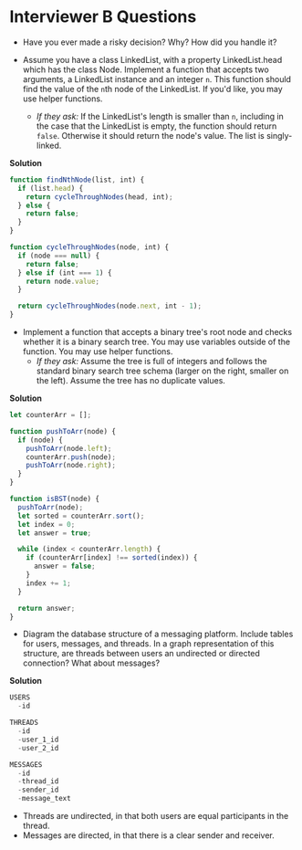 # Interviewer B Questions

* Have you ever made a risky decision? Why? How did you handle it?

* Assume you have a class LinkedList, with a property LinkedList.head which has the class Node. Implement a function that accepts two arguments, a LinkedList instance and an integer `n`. This function should find the value of the `n`th node of the LinkedList. If you'd like, you may use helper functions.
  * *If they ask:* If the LinkedList's length is smaller than `n`, including in the case that the LinkedList is empty, the function should return `false`. Otherwise it should return the node's value. The list is singly-linked.

**Solution**

```js
function findNthNode(list, int) {
  if (list.head) {
    return cycleThroughNodes(head, int);
  } else {
    return false;
  }
}

function cycleThroughNodes(node, int) {
  if (node === null) {
    return false;
  } else if (int === 1) {
    return node.value;
  }

  return cycleThroughNodes(node.next, int - 1);
}
```

* Implement a function that accepts a binary tree's root node and checks whether it is a binary search tree. You may use variables outside of the function. You may use helper functions.
  * *If they ask:* Assume the tree is full of integers and follows the standard binary search tree schema (larger on the right, smaller on the left). Assume the tree has no duplicate values.

**Solution**
```js
let counterArr = [];

function pushToArr(node) {
  if (node) {
    pushToArr(node.left);
    counterArr.push(node);
    pushToArr(node.right);
  }
}

function isBST(node) {
  pushToArr(node);
  let sorted = counterArr.sort();
  let index = 0;
  let answer = true;

  while (index < counterArr.length) {
    if (counterArr[index] !== sorted(index)) {
      answer = false;
    }
    index += 1;
  }

  return answer;
}
```

* Diagram the database structure of a messaging platform. Include tables for users, messages, and threads. In a graph representation of this structure, are threads between users an undirected or directed connection? What about messages?

**Solution**
```js
USERS
  -id

THREADS
  -id
  -user_1_id
  -user_2_id

MESSAGES
  -id
  -thread_id
  -sender_id
  -message_text
```

  * Threads are undirected, in that both users are equal participants in the thread.
  * Messages are directed, in that there is a clear sender and receiver.
